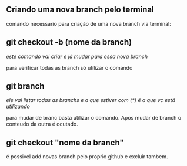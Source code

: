 ## Criando uma nova branch pelo terminal

comando necessario para criação de uma nova branch via terminal:

## git checkout -b (nome da branch)
*este comando vai criar e já mudar para essa nova branch*

para verificar todas as branch só utilizar o comando

## git branch
*ele vai listar todas as branchs e a que estiver com (\*) é a que vc está utilizando*

para mudar de branc basta utilizar o comando. Apos mudar de branch o conteudo da outra 
é ocutado. 

## git checkout "nome da branch"

é possivel add novas branch pelo proprio github e excluir tambem. 